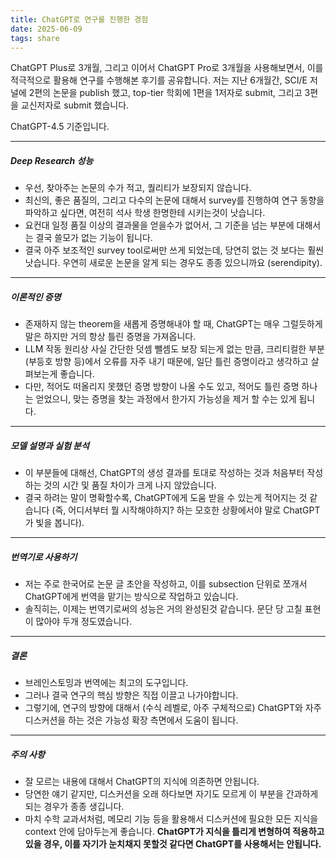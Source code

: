 ```yaml
---
title: ChatGPT로 연구를 진행한 경험
date: 2025-06-09
tags: share
---
```


ChatGPT Plus로 3개월, 그리고 이어서 ChatGPT Pro로 3개월을 사용해보면서, 이를 적극적으로 활용해 연구를 수행해본 후기를 공유합니다. 저는 지난 6개월간, SCI/E 저널에 2편의 논문을 publish 했고, top-tier 학회에 1편을 1저자로 submit, 그리고 3편을 교신저자로 submit 했습니다.

ChatGPT-4.5 기준입니다.

---

##### Deep Research 성능

* 우선, 찾아주는 논문의 수가 적고, 퀄리티가 보장되지 않습니다.
* 최신의, 좋은 품질의, 그리고 다수의 논문에 대해서 survey를 진행하여 연구 동향을 파악하고 싶다면, 여전히 석사 학생 한명한테 시키는것이 낫습니다.
* 요컨대 일정 품질 이상의 결과물을 얻을수가 없어서, 그 기준을 넘는 부분에 대해서는 결국 쓸모가 없는 기능이 됩니다.
* 결국 아주 보조적인 survey tool로써만 쓰게 되었는데, 당연히 없는 것 보다는 훨씬 낫습니다. 우연히 새로운 논문을 알게 되는 경우도 종종 있으니까요 (serendipity).

---

##### 이론적인 증명

* 존재하지 않는 theorem을 새롭게 증명해내야 할 때, ChatGPT는 매우 그럴듯하게 말은 하지만 거의 항상 틀린 증명을 가져옵니다.
* LLM 작동 원리상 사실 간단한 덧셈 뺄셈도 보장 되는게 없는 만큼, 크리티컬한 부분(부등호 방향 등)에서 오류를 자주 내기 때문에, 일단 틀린 증명이라고 생각하고 살펴보는게 좋습니다.
* 다만, 적어도 떠올리지 못했던 증명 방향이 나올 수도 있고, 적어도 틀린 증명 하나는 얻었으니, 맞는 증명을 찾는 과정에서 한가지 가능성을 제거 할 수는 있게 됩니다.

---

##### 모델 설명과 실험 분석

* 이 부분들에 대해선, ChatGPT의 생성 결과를 토대로 작성하는 것과 처음부터 작성하는 것의 시간 및 품질 차이가 크게 나지 않았습니다.
* 결국 하려는 말이 명확할수록, ChatGPT에게 도움 받을 수 있는게 적어지는 것 같습니다 (즉, 어디서부터 뭘 시작해야하지? 하는 모호한 상황에서야 말로 ChatGPT가 빛을 봅니다).

---

##### 번역기로 사용하기

* 저는 주로 한국어로 논문 글 초안을 작성하고, 이를 subsection 단위로 쪼개서 ChatGPT에게 번역을 맡기는 방식으로 작업하고 있습니다.
* 솔직히는, 이제는 번역기로써의 성능은 거의 완성된것 같습니다. 문단 당 고칠 표현이 많아야 두개 정도였습니다.

---

##### 결론

* 브레인스토밍과 번역에는 최고의 도구입니다.
* 그러나 결국 연구의 핵심 방향은 직접 이끌고 나가야합니다.
* 그렇기에, 연구의 방향에 대해서 (수식 레벨로, 아주 구체적으로) ChatGPT와 자주 디스커션을 하는 것은 가능성 확장 측면에서 도움이 됩니다.

---

##### 주의 사항

* 잘 모르는 내용에 대해서 ChatGPT의 지식에 의존하면 안됩니다.
* 당연한 얘기 같지만, 디스커션을 오래 하다보면 자기도 모르게 이 부분을 간과하게 되는 경우가 종종 생깁니다.
* 마치 수학 교과서처럼, 메모리 기능 등을 활용해서 디스커션에 필요한 모든 지식을 context 안에 담아두는게 좋습니다. **ChatGPT가 지식을 틀리게 변형하여 적용하고 있을 경우, 이를 자기가 눈치채지 못할것 같다면 ChatGPT를 사용해서는 안됩니다.**
